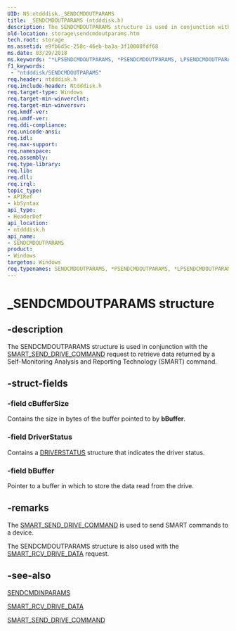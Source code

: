 ```yaml
---
UID: NS:ntdddisk._SENDCMDOUTPARAMS
title: _SENDCMDOUTPARAMS (ntdddisk.h)
description: The SENDCMDOUTPARAMS structure is used in conjunction with the SMART_SEND_DRIVE_COMMAND request to retrieve data returned by a Self-Monitoring Analysis and Reporting Technology (SMART) command.
old-location: storage\sendcmdoutparams.htm
tech.root: storage
ms.assetid: e9fb6d5c-258c-46eb-ba3a-3f10008fdf68
ms.date: 03/29/2018
ms.keywords: "*LPSENDCMDOUTPARAMS, *PSENDCMDOUTPARAMS, LPSENDCMDOUTPARAMS, LPSENDCMDOUTPARAMS structure pointer [Storage Devices], PSENDCMDOUTPARAMS, PSENDCMDOUTPARAMS structure pointer [Storage Devices], SENDCMDOUTPARAMS, SENDCMDOUTPARAMS structure [Storage Devices], _SENDCMDOUTPARAMS, ntdddisk/LPSENDCMDOUTPARAMS, ntdddisk/PSENDCMDOUTPARAMS, ntdddisk/SENDCMDOUTPARAMS, storage.sendcmdoutparams, structs-IDE_d1a70016-0e77-465a-9368-665975369bdc.xml"
f1_keywords:
 - "ntdddisk/SENDCMDOUTPARAMS"
req.header: ntdddisk.h
req.include-header: Ntdddisk.h
req.target-type: Windows
req.target-min-winverclnt: 
req.target-min-winversvr: 
req.kmdf-ver: 
req.umdf-ver: 
req.ddi-compliance: 
req.unicode-ansi: 
req.idl: 
req.max-support: 
req.namespace: 
req.assembly: 
req.type-library: 
req.lib: 
req.dll: 
req.irql: 
topic_type:
- APIRef
- kbSyntax
api_type:
- HeaderDef
api_location:
- ntdddisk.h
api_name:
- SENDCMDOUTPARAMS
product:
- Windows
targetos: Windows
req.typenames: SENDCMDOUTPARAMS, *PSENDCMDOUTPARAMS, *LPSENDCMDOUTPARAMS
---
```


# _SENDCMDOUTPARAMS structure


## -description


The SENDCMDOUTPARAMS structure is used in conjunction with the <a href="https://docs.microsoft.com/previous-versions/windows/hardware/drivers/ff566206(v=vs.85)">SMART_SEND_DRIVE_COMMAND</a> request to retrieve data returned by a Self-Monitoring Analysis and Reporting Technology (SMART) command. 


## -struct-fields




### -field cBufferSize

Contains the size in bytes of the buffer pointed to by <b>bBuffer</b>. 


### -field DriverStatus

Contains a <a href="https://docs.microsoft.com/windows-hardware/drivers/ddi/ntdddisk/ns-ntdddisk-_driverstatus">DRIVERSTATUS</a> structure that indicates the driver status. 


### -field bBuffer

Pointer to a buffer in which to store the data read from the drive.


## -remarks



The <a href="https://docs.microsoft.com/previous-versions/windows/hardware/drivers/ff566206(v=vs.85)">SMART_SEND_DRIVE_COMMAND</a> is used to send SMART commands to a device. 

The SENDCMDOUTPARAMS structure is also used with the <a href="https://docs.microsoft.com/previous-versions/windows/hardware/drivers/ff566204(v=vs.85)">SMART_RCV_DRIVE_DATA</a> request. 




## -see-also




<a href="https://docs.microsoft.com/windows-hardware/drivers/ddi/ntdddisk/ns-ntdddisk-_sendcmdinparams">SENDCMDINPARAMS</a>



<a href="https://docs.microsoft.com/previous-versions/windows/hardware/drivers/ff566204(v=vs.85)">SMART_RCV_DRIVE_DATA</a>



<a href="https://docs.microsoft.com/previous-versions/windows/hardware/drivers/ff566206(v=vs.85)">SMART_SEND_DRIVE_COMMAND</a>
 

 

